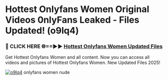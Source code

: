 # Hottest Onlyfans Women Original Videos 0nlyFans Leaked - Files Updated! (o9lq4)

<h3>🔴 CLICK HERE 🌐==►► <a href="https://tinyurl.com/2wckxsce" rel="nofollow">Hottest Onlyfans Women Updated Files</a></h3>

Get Hottest Onlyfans Women and all content. Now you can access all videos and pictures of Hottest Onlyfans Women. New Updated Files 2025!

[![o9lq4](https://i.imgur.com/AFduVYN.gif)](https://tinyurl.com/2wckxsce)
onlyfans women nude